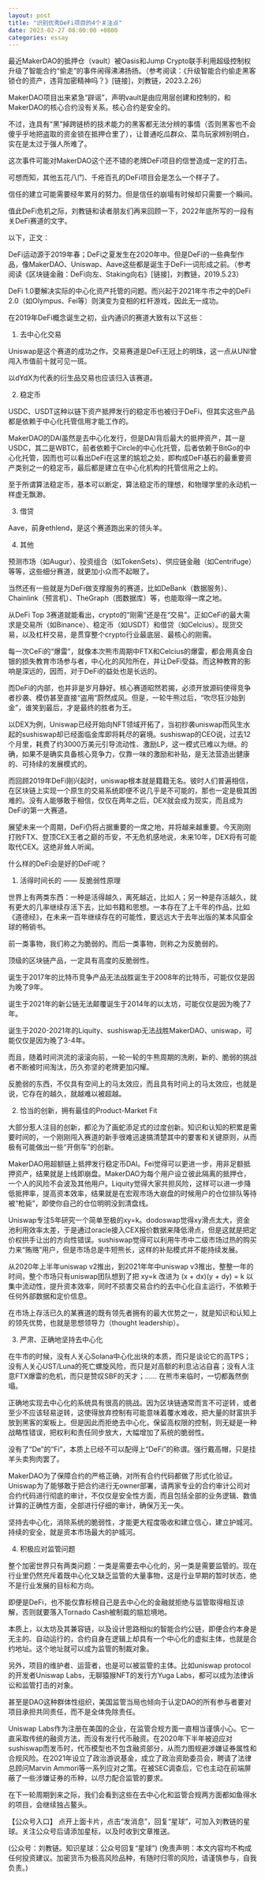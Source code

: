 ```yaml
---
layout: post
title: "识别优秀DeFi项目的4个关注点"
date: 2023-02-27 08:00:00 +0800
categories: essay
---
```


最近MakerDAO的抵押仓（vault）被Oasis和Jump Crypto联手利用超级控制权升级了智能合约“偷走”的事件闹得沸沸扬扬。（参考阅读：《升级智能合约偷走黑客锁仓的资产，违背加密精神吗？》[链接]，刘教链，2023.2.26）

MakerDAO项目出来紧急“辟谣”，声明vault是由应用层创建和控制的，和MakerDAO的核心合约没有关系。核心合约是安全的。

不过，连具有“黑”掉跨链桥的技术能力的黑客都无法分辨的事情（否则黑客也不会傻乎乎地把盗取的资金锁在抵押仓里了），让普通吃瓜群众、菜鸟玩家辨别明白，实在是太过于强人所难了。

这次事件可能对MakerDAO这个还不错的老牌DeFi项目的信誉造成一定的打击。

可想而知，其他五花八门、千疮百孔的DeFi项目会是怎么一个样子了。

信任的建立可能需要经年累月的努力。但是信任的崩塌有时候却只需要一个瞬间。

值此DeFi危机之际，刘教链和读者朋友们再来回顾一下，2022年底所写的一段有关DeFi赛道的文字。

以下，正文：

DeFi运动源于2019年春；DeFi之夏发生在2020年中。但是DeFi的一些典型作品，像MakerDAO、Uniswap、Aave这些都是诞生于DeFi一词形成之前。（参考阅读《区块链金融：DeFi向左、Staking向右》[链接]，刘教链，2019.5.23）

DeFi 1.0要解决实际的中心化资产托管的问题。而兴起于2021年牛市之中的DeFi 2.0（如Olympus、Fei等）则演变为变相的杠杆游戏，因此无一成功。

在2019年DeFi概念诞生之初，业内通识的赛道大致有以下这些：

1. 去中心化交易

Uniswap是这个赛道的成功之作。交易赛道是DeFi王冠上的明珠，这一点从UNI曾闯入市值前十就可见一斑。

以dYdX为代表的衍生品交易也应该归入该赛道。

2. 稳定币

USDC、USDT这种以链下资产抵押发行的稳定币也被归于DeFi，但其实这些产品都是依赖于中心化托管信用才能工作的。

MakerDAO的DAI虽然是去中心化发行，但是DAI背后最大的抵押资产，其一是USDC，其二是WBTC，前者依赖于Circle的中心化托管，后者依赖于BitGo的中心化托管，因而也可以看出DeFi在这里的尴尬之处，即构成DeFi基石的最重要资产类别之一的稳定币，最后都是建立在中心化机构的托管信用之上的。

至于所谓算法稳定币，基本可以断定，算法稳定币的理想，和物理学里的永动机一样虚无飘渺。

3. 借贷

Aave，前身ethlend，是这个赛道跑出来的领头羊。

4. 其他

预测市场（如Augur）、投资组合（如TokenSets）、供应链金融（如Centrifuge）等等，这些细分赛道，就更加小众而不起眼了。

当然还有一些就是为DeFi做支撑服务的赛道，比如DeBank（数据服务）、Chainlink（预言机）、TheGraph（图数据库）等，也能取得一席之地。

从DeFi Top 3赛道就能看出，crypto的“刚需”还是在“交易”。正如CeFi的最大需求是交易所（如Binance）、稳定币（如USDT）和借贷（如Celcius）。现货交易，以及杠杆交易，是贯穿整个crypto行业最底层、最核心的刚需。

每一次CeFi的“爆雷”，就像本次熊市周期中FTX和Celcius的爆雷，都会用真金白银的损失教育市场参与者，中心化的风险所在，并让DeFi受益。而这种教育的影响是深远的，因而，对于DeFi的益处也是长远的。

而DeFi的内部，也并非是岁月静好。核心赛道昭然若揭，必须开放源码使得竞争者抄袭、模仿甚至直接“盗用”蔚然成风。但是，一轮牛熊过后，“吹尽狂沙始到金”，谁笑到最后，才是最终的胜者为王。

以DEX为例，Uniswap已经开始向NFT领域开拓了，当初抄袭uniswap而风生水起的sushiswap却已经面临金库即将耗尽的窘境。sushiswap的CEO说，过去12个月里，耗费了约3000万美元引导流动性、激励LP，这一模式已难以为继。的确，如果不是确实具备核心竞争力，仅靠一味的激励和补贴，是无法营造出健康的、可持续的发展模式的。

而回顾2019年DeFi刚兴起时，uniswap根本就是籍籍无名。彼时人们普遍相信，在区块链上实现一个原生的交易系统即便不说几乎是不可能的，那也一定是极其困难的。没有人能够敢于相信，仅仅在两年之后，DEX就会成为现实，而且成为DeFi的第一大赛道。

展望未来一个周期，DeFi仍将占据重要的一席之地，并将越来越重要。今天刚刚打败FTX、登顶CEX王者之巅的币安，不无危机感地说，未来10年，DEX将有可能取代CEX。这绝非耸人听闻。

什么样的DeFi会是好的DeFi呢？

1. 活得时间长的 —— 反脆弱性原理

世界上有两类东西：一种是活得越久，离死越近，比如人；另一种是存活越久，就有更大的几率继续存活下去，比如书籍和思想。一本存在了上千年的作品，比如《道德经》，在未来一百年继续存在的可能性，要远远大于去年出版的某本风靡全球的畅销书。

前一类事物，我们称之为脆弱的。而后一类事物，则称之为反脆弱的。

顶级的区块链产品，一定具有高度的反脆弱性。

诞生于2017年的比特币竞争产品无法战胜诞生于2008年的比特币，可能仅仅是因为晚了9年。

诞生于2021年的新公链无法颠覆诞生于2014年的以太坊，可能仅仅是因为晚了7年。

诞生于2020-2021年的Liquity、sushiswap无法战胜MakerDAO、uniswap，可能仅仅是因为晚了3-4年。

而且，随着时间洪流的滚滚向前，一轮一轮的牛熊周期的洗刷，新的、脆弱的挑战者不断被时间淘汰，历久弥坚的老牌更加闪耀。

反脆弱的东西，不仅具有空间上的马太效应，而且具有时间上的马太效应，也就是说，它存在的越久，就越难以被超越。

2. 恰当的创新，拥有最佳的Product-Market Fit

大部分惹人注目的创新，都沦为了画蛇添足式的过度创新。知识和认知的积累是需要时间的，一个刚刚闯入赛道的新手很难迅速搞清楚其中的要害和关键原则，从而极有可能做出一些“开倒车”的创新。

MakerDAO用超额链上抵押发行稳定币DAI。Fei觉得可以更进一步，用非足额抵押资产，结果就是上线即崩盘。MakerDAO为每个用户设立彼此隔离的抵押仓，一个人的风险不会波及其他用户。Liquity觉得大家共担风险，这样可以进一步降低抵押率，提高资本效率，结果就是在宏观市场大崩盘的时候用户的仓位排队等待被“枪毙”，即使你自己的仓位明明没到清盘线。

Uniswap专注5年研究一个简单至极的xy=k。dodoswap觉得xy滑点太大，资金池利用效率太差，于是通过oracle接入CEX报价数据来降低滑点，但是这就是把定价权拱手让出的方向性错误。sushiswap觉得可以利用牛市中二级市场过热的购买力来“贿赂”用户，但是市场总是牛短熊长，这样的补贴模式并不能持续发展。

从2020年上半年uniswap v2推出，到2021年年中uniswap v3推出，整整一年的时间，整个市场只有uniswap团队想到了把 xy=k 改进为 (x + dx)(y + dy) = k 以集中流动性，提升资本效率，同时不损害交易合约的去中心化自主运行，不依赖于任何外部数据和定价信息。

在市场上存活已久的某赛道的既有领先者拥有的最大优势之一，就是知识和认知上的领先优势，也就是思想领导力（thought leadership）。

3. 严肃、正确地坚持去中心化

在牛市的时候，没有人关心Solana中心化出块的本质，而只是谈论它的高TPS；没有人关心UST/Luna的死亡螺旋风险，而只是对高额的利息沾沾自喜；没有人注意FTX爆雷的危机，而只是赞叹SBF的天才；…… 在熊市来临时，一切都轰然倒塌。

正确地实现去中心化的系统具有很高的挑战。因为区块链通常而言不可逆转，或者至少不应该轻易逆转，这使得放弃控制有可能意味着覆水难收，把大量的财富拱手放到黑客的案板上。但是因此而拒绝去中心化，保留高权限的控制，则无疑是一种战略性错误，把权利和责任同步放大，大幅增加了系统的脆弱性。

没有了“De”的“Fi”，本质上已经不可以配得上“DeFi”的称谓。强行戴高帽，只是挂羊头卖狗肉罢了。

MakerDAO为了保障合约的严格正确，对所有合约代码都做了形式化验证。Uniswap为了能够敢于把合约进行无owner部署，请两家专业的合约审计公司对合约代码进行彻底的审计，不仅仅是安全性方面，而且包括全部的业务逻辑、数值计算的正确性方面，全部进行仔细的审计，确保万无一失。

坚持去中心化，消除系统的脆弱性，才能更大程度吸收和建立信心，建立护城河。持续的安全，就是资本市场最大的护城河。

4. 积极应对监管问题

整个加密世界只有两类问题：一类是需要去中心化的，另一类是需要监管的。现在行业里仍然充斥着既中心化又缺乏监管的大量事物，这是行业早期的暂时状态，绝不是行业发展的目标和方向。

即便是DeFi，也不能仅靠标榜自己是去中心化的金融就拒绝与监管取得相互谅解，否则就要落入Tornado Cash被制裁的尴尬境地。

本质上，以太坊及其兼容链，以及设计思路相似的智能合约公链，即便合约本身是无主的、自动运行的，合约自身在逻辑上却具有一个中心化的虚拟主体，也就是合约地址。这个地址就可以成为监管的制裁对象。

另外，项目的维护者、运营者，也是可以被监管的主体。比如uniswap protocol的开发者Uniswap Labs，无聊猿猴NFT的发行方Yuga Labs，都可以成为法律诉讼和监管打击的对象。

甚至是DAO这种群体性组织，美国监管当局也倾向于认定DAO的所有参与者要对项目承担共同责任，而不是全体免除责任。

Uniswap Labs作为注册在美国的企业，在监管合规方面一直相当谨慎小心。它一直采取传统的融资方法，而没有发行代币融资。在2020年下半年被迫应对sushiswap而发币时，代币模型也不包含融资部分，从而力图规避涉嫌证券属性和合规风险。在2021年设立了政治游说基金，成立了政治资助委员会，聘请了法律总顾问Marvin Ammori等一系列应对之策。在被SEC调查后，它也主动在前端屏蔽了一些涉嫌证券的币种，以尽力配合监管的要求。

在下一轮周期到来之际，我们会看到这些在去中心化和监管合规两方面都如鱼得水的项目，会继续独占鳌头。

【公众号入口】
点开上面卡片，点击“发消息”，回复“星球”，可加入刘教链的星球。关注公众号后请添加星标，以及时收到文章推送。

(公众号：刘教链。知识星球：公众号回复“星球”)
(免责声明：本文内容均不构成任何投资建议。加密货币为极高风险品种，有随时归零的风险，请谨慎参与，自我负责。)
